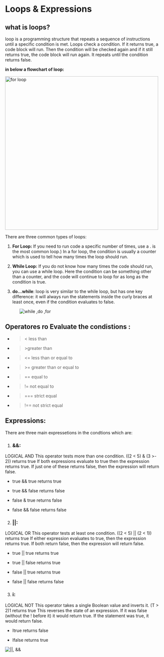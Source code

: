 
# Loops & Expressions 

## what is loops?
 loop is a programming structure that repeats a sequence of instructions  until a specific condition is met. Loops check a condition. If it returns true, a code block will run. Then the condition will be checked again and if it still returns true, the code block will run again. It repeats until the condition returns false.

**in below a flowchart of loop:**

<img src="https://cdn.programiz.com/sites/tutorial2program/files/java-for-loop.png" alt="for loop" width="500"/>

 There are three common types of loops:
 1.  **For Loop:**  If you need to run code a specific number of times, use a . is the most common loop.) In a for loop, the condition is usually a counter which is used to tell how many times the loop should run.
   
 2. **While Loop:** If you do not know how many times the code should run, you can use a while loop. Here the condition can be something other than a counter, and the code will continue to loop for as long as the condition is true.
            

3. **do...while**: loop is very similar to the while loop, but has one key difference: it will always run the statements inside the curly braces at least once, even if the condition evaluates to false.



&nbsp;&nbsp;&nbsp;&nbsp;&nbsp;&nbsp;&nbsp;&nbsp;&nbsp;&nbsp;&nbsp;&nbsp;![while ,do ,for](https://lh3.googleusercontent.com/proxy/Fzev48KI8JsZ7O4lhXcFb0ZEJOJuZP7mHj9bCsidKRr-b7GYXOJggb1EdIMyEz6sL5WBywN5afqY-29WmVG4eMGOCdnXrK85NZPn7Mwv3qf27onnHWvkg26KzL8xeePaBFoDtCuEr0GL0ffV8VMzKj3pIAg719Be-l_6DcDKhwTQ8W3swc9O94dQ06ppl0k )


  ## Operatores ro Evaluate the condistions :

 - > <	less than

-  > \>greater than

- > <= less than or equal to

- > \>= greater than or equal to

- >   == equal to

- > !=	not equal to

- > ===	strict equal

- > !==	not strict equal


## Expressions:
There are three main expressetions in the condtions which are:


1. ### **&&:**
 LOGICAL AND This operator tests more than one condition. ((2 < 5) & (3 >- 2)) returns true If both expressions evaluate to true then the expression returns true. If just one of these returns false, then the expression will return false. 
 - true && true returns true 

 - true && false returns false

 - false & true returns false

 - false && false returns false

2. ### **||:**

 LOGICAL OR This operator tests at least one condition. ((2 < 5) || (2 < 1)) returns true If either expression evaluates to true, then the expression returns true. If both return false, then the expression will return false. 
 - true || true returns true 

 - true || false returns true 

 - false || true returns true 

 - false || false returns false

 3. ### **i:**
  LOGICAL NOT This operator takes a single Boolean value and inverts it. (T > 2)1 returns true This reverses the state of an expression. If it was false (without the ! before it) it would return true. If the statement was true, it would return false.

  -  Itrue returns false

  -  Ifalse returns true


![||, &&](https://qph.fs.quoracdn.net/main-qimg-bc8139bb7744e28bd6a2512156cc3520)

  


